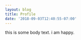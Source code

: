 ```yaml
---
layout: blog
title: Profile
date: '2018-09-03T12:40:55-07:00'
---
```

this is some body text. i am happy.

<Img className="profile-pic" name="bio/me_again" />
